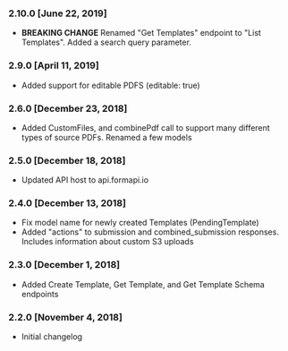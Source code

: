 ### 2.10.0 [June 22, 2019]
* **BREAKING CHANGE** Renamed "Get Templates" endpoint to "List Templates". Added a search query parameter.

### 2.9.0 [April 11, 2019]
* Added support for editable PDFS (editable: true)

### 2.6.0 [December 23, 2018]
* Added CustomFiles, and combinePdf call to support many different types of source PDFs. Renamed a few models

### 2.5.0 [December 18, 2018]
* Updated API host to api.formapi.io

### 2.4.0 [December 13, 2018]
* Fix model name for newly created Templates (PendingTemplate)
* Added "actions" to submission and combined_submission responses. Includes information about custom S3 uploads

### 2.3.0 [December 1, 2018]
* Added Create Template, Get Template, and Get Template Schema endpoints

### 2.2.0 [November 4, 2018]
* Initial changelog
